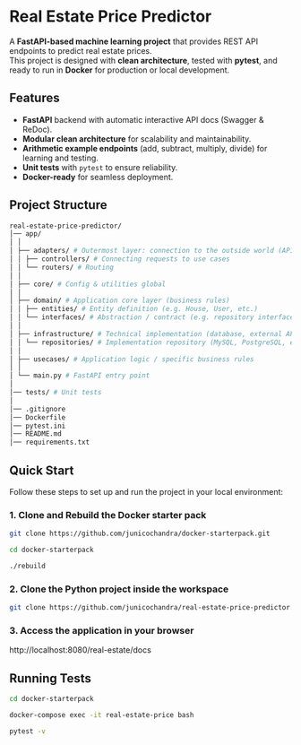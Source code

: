 # Real Estate Price Predictor

A **FastAPI-based machine learning project** that provides REST API endpoints to predict real estate prices.  
This project is designed with **clean architecture**, tested with **pytest**, and ready to run in **Docker** for production or local development.

## Features

- **FastAPI** backend with automatic interactive API docs (Swagger & ReDoc).
- **Modular clean architecture** for scalability and maintainability.
- **Arithmetic example endpoints** (add, subtract, multiply, divide) for learning and testing.
- **Unit tests** with `pytest` to ensure reliability.
- **Docker-ready** for seamless deployment.

## Project Structure

```bash
real-estate-price-predictor/
│── app/
│ │
│ ├── adapters/ # Outermost layer: connection to the outside world (API, CLI, etc.)
│ │ ├── controllers/ # Connecting requests to use cases
│ │ └── routers/ # Routing
│ │
│ ├── core/ # Config & utilities global
│ │
│ ├── domain/ # Application core layer (business rules)
│ │ ├── entities/ # Entity definition (e.g. House, User, etc.)
│ │ └── interfaces/ # Abstraction / contract (e.g. repository interface)
│ │
│ ├── infrastructure/ # Technical implementation (database, external API, etc.)
│ │ └── repositories/ # Implementation repository (MySQL, PostgreSQL, etc.)
│ │
│ ├── usecases/ # Application logic / specific business rules
│ │
│ └── main.py # FastAPI entry point
│
│── tests/ # Unit tests
│
│── .gitignore
│── Dockerfile
│── pytest.ini
│── README.md
│── requirements.txt
```

## Quick Start

Follow these steps to set up and run the project in your local environment:

### 1. Clone and Rebuild the Docker starter pack

```bash
git clone https://github.com/junicochandra/docker-starterpack.git

cd docker-starterpack

./rebuild
```

### 2. Clone the Python project inside the workspace

```bash
git clone https://github.com/junicochandra/real-estate-price-predictor.git
```

### 3. Access the application in your browser

http://localhost:8080/real-estate/docs

## Running Tests

```bash
cd docker-starterpack

docker-compose exec -it real-estate-price bash

pytest -v
```
